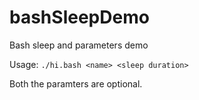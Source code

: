 # bashSleepDemo
Bash sleep and parameters demo

Usage: 
`./hi.bash <name> <sleep duration>`

Both the paramters are optional.

